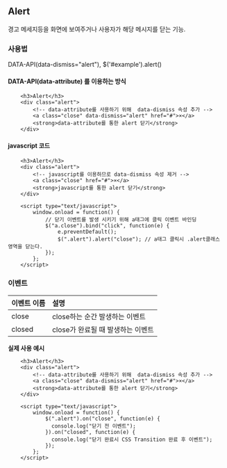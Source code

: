 <!--
layout: 'post'
section: 'Cornerstone Framework'
title: 'Alert'
outline: '경고 메세지등을 화면에 보여주거나 사용자가 해당 메시지를 닫는 기능. data-attribute를 이용하는 방식. javascript를 이용하는 방식...'
date: '2012-11-16'
tagstr: 'widget'
order: '[4, 3, 1]'
thumbnail: '4.3.01.alert.png'
-->

## Alert

경고 메세지등을 화면에 보여주거나 사용자가 해당 메시지를 닫는 기능.

### 사용법

DATA-API(data-dismiss="alert"), $('#example').alert()

#### DATA-API(data-attribute) 를 이용하는 방식

``` cm,{ "iframe-height" : "160px" }
    <h3>Alert</h3>
	<div class="alert">
		<!-- data-attribute를 사용하기 위해  data-dismiss 속성 추가 -->
		<a class="close" data-dismiss="alert" href="#">×</a>
		<strong>data-attribute를 통한 alert 닫기</strong>
	</div>
```

#### javascript 코드

``` cm,{ "iframe-height" : "160px" }
    <h3>Alert</h3>
	<div class="alert">
		<!-- javascript를 이용하므로 data-dismiss 속성 제거 -->
	    <a class="close" href="#">×</a>
	    <strong>javascript를 통한 alert 닫기</strong>
	</div>

	<script type="text/javascript">
	    window.onload = function() {
            // 닫기 이벤트를 발생 시키기 위해 a태그에 클릭 이벤트 바인딩
            $("a.close").bind("click", function(e) {
                e.preventDefault();
                $(".alert").alert("close"); // a태그 클릭시 .alert클래스 영역을 닫는다.
            });
        };
	</script>
```

### 이벤트

<table class="table table-bordered"><thead>
<tr>
<th class="fixed_table" align="left">이벤트 이름</th>
<th align="left">설명</th>
</tr>
</thead><tbody>
<tr>
<td class="fixed_table" align="left">close</td>
<td align="left">close하는 순간 발생하는 이벤트</td>
</tr>
<tr>
<td class="fixed_table" align="left">closed</td>
<td align="left">close가 완료될 때 발생하는 이벤트</td>
</tr>
</tbody></table>

__실제 사용 예시__

``` cm,{ "iframe-height" : "160px" }
    <h3>Alert</h3>
	<div class="alert">
		<!-- data-attribute를 사용하기 위해  data-dismiss 속성 추가 -->
		<a class="close" data-dismiss="alert" href="#">×</a>
		<strong>data-attribute를 통한 alert 닫기</strong>
	</div>

	<script type="text/javascript">
	    window.onload = function() {
            $(".alert").on("close", function(e) {
              console.log("닫기 전 이벤트");
            }).on("closed", function(e) {
              console.log("닫기 완료시 CSS Transition 완료 후 이벤트");
            });
        };
	</script>
```
